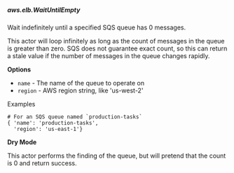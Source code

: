 ##### aws.elb.WaitUntilEmpty

Wait indefinitely until a specified SQS queue has 0 messages.

This actor will loop infinitely as long as the count of messages in the queue
is greater than zero. SQS does not guarantee exact count, so this can return a
stale value if the number of messages in the queue changes rapidly.


**Options**

  * `name` - The name of the queue to operate on
  * `region` - AWS region string, like 'us-west-2'

Examples

    # For an SQS queue named `production-tasks`
    { 'name': 'production-tasks',
      'region': 'us-east-1'}


**Dry Mode**

This actor performs the finding of the queue, but will pretend that the count
is 0 and return success.
